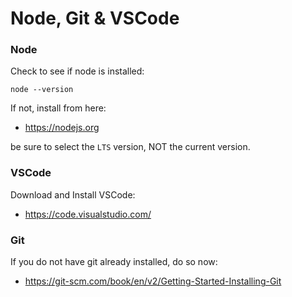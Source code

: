 #  Node, Git & VSCode


### Node

Check to see if node is installed:

~~~
node --version
~~~

If not, install from here:

- <https://nodejs.org>

be sure to select the `LTS` version, NOT the current version.

### VSCode

Download and Install VSCode:

- <https://code.visualstudio.com/>

### Git

If you do not have git already installed, do so now:

- <https://git-scm.com/book/en/v2/Getting-Started-Installing-Git>





